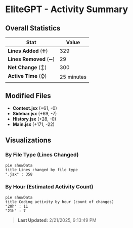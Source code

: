 # EliteGPT - Activity Summary 

## Overall Statistics

| Stat                   | Value                                                             |
| ---------------------- | ----------------------------------------------------------------- |
| **Lines Added** (➕)   | 329                                          |
| **Lines Removed** (➖) | 29                                        |
| **Net Change** (↕)    | 300                |
| **Active Time** (⌚)   | 25 minutes |


## Modified Files
- **Context.jsx** (+61, -0)
- **Sidebar.jsx** (+69, -7)
- **History.jsx** (+28, -0)
- **Main.jsx** (+171, -22)

## Visualizations

### By File Type (Lines Changed)

```mermaid
pie showData
title Lines changed by file type
".jsx" : 358
```

### By Hour (Estimated Activity Count)

```mermaid
pie showData
title Coding activity by hour (count of changes)
"20h" : 11
"21h" : 7
```


> **Last Updated:** 2/21/2025, 9:13:49 PM